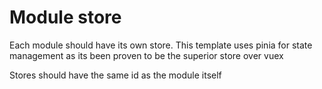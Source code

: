 # Module store

Each module should have its own store. This template uses pinia for state management as its been proven to be the superior store over vuex

Stores should have the same id as the module itself
